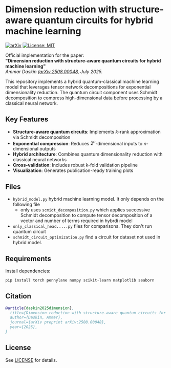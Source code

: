 # Dimension reduction with structure-aware quantum circuits for hybrid machine learning

[![arXiv](https://img.shields.io/badge/arXiv-2508.00048-b31b1b.svg)](http://arxiv.org/abs/2508.00048)
[![License: MIT](https://img.shields.io/badge/License-MIT-yellow.svg)](https://opensource.org/licenses/mit)

Official implementation for the paper:  
**"Dimension reduction with structure-aware quantum circuits for hybrid machine learning"**  
*Ammar Daskin ([arXiv 2508.00048](https://arxiv.org/abs/2508.00048), July 2025.*

This repository implements a hybrid quantum-classical machine learning model that leverages tensor network decompositions for exponential dimensionality reduction. The quantum circuit component uses Schmidt decomposition to compress high-dimensional data before processing by a classical neural network.

## Key Features
- **Structure-aware quantum circuits**: Implements $k$-rank approximation via Schmidt decomposition
- **Exponential compression**: Reduces $2^n$-dimensional inputs to $n$-dimensional outputs
- **Hybrid architecture**: Combines quantum dimensionality reduction with classical neural networks
- **Cross-validation**: Includes robust k-fold validation pipeline
- **Visualization**: Generates publication-ready training plots

## Files
- `hybrid_model.py` hybrid machine learning model. It only depends on the following file
  - only uses `scmidt_decomposition.py` which applies successive Schmidt decomposition to compute tensor decomposition of a vector and number of terms required in hybrdi model
- `only_classical_head.....py` files for comparisons. They don't run quantum circuit
- `schmidt_circuit_optimization.py` find a circuit for dataset not used in hybrid model.

## Requirements

Install dependencies:
```bash
pip install torch pennylane numpy scikit-learn matplotlib seaborn
```

## Citation
```bibtex
@article{daskin2025dimension},
  title={Dimension reduction with structure-aware quantum circuits for hybrid machine learning},
  author={Daskin, Ammar},
  journal={arXiv preprint arXiv:2508.00048},
  year={2025},
}
```

## License
See [LICENSE](LICENSE) for details.

